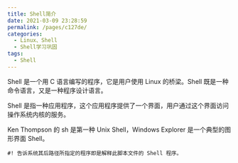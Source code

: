 ```yaml
---
title: Shell简介
date: 2021-03-09 23:28:59
permalink: /pages/c127de/
categories:
  - Linux、Shell
  - Shell学习巩固
tags:
  - Shell
---
```




<!-- more -->

Shell 是一个用 C 语言编写的程序，它是用户使用 Linux 的桥梁。Shell 既是一种命令语言，又是一种程序设计语言。

Shell 是指一种应用程序，这个应用程序提供了一个界面，用户通过这个界面访问操作系统内核的服务。

Ken Thompson 的 sh 是第一种 Unix Shell，Windows Explorer 是一个典型的图形界面 Shell。



`#! 告诉系统其后路径所指定的程序即是解释此脚本文件的 Shell 程序。`